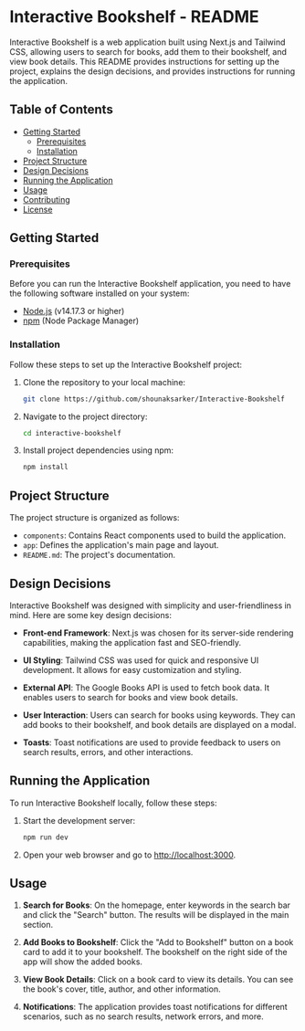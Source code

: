 # Interactive Bookshelf - README

Interactive Bookshelf is a web application built using Next.js and Tailwind CSS, allowing users to search for books, add them to their bookshelf, and view book details. This README provides instructions for setting up the project, explains the design decisions, and provides instructions for running the application.

## Table of Contents
- [Getting Started](#getting-started)
  - [Prerequisites](#prerequisites)
  - [Installation](#installation)
- [Project Structure](#project-structure)
- [Design Decisions](#design-decisions)
- [Running the Application](#running-the-application)
- [Usage](#usage)
- [Contributing](#contributing)
- [License](#license)

## Getting Started

### Prerequisites
Before you can run the Interactive Bookshelf application, you need to have the following software installed on your system:

- [Node.js](https://nodejs.org/) (v14.17.3 or higher)
- [npm](https://www.npmjs.com/) (Node Package Manager)

### Installation
Follow these steps to set up the Interactive Bookshelf project:

1. Clone the repository to your local machine:
   ```bash
   git clone https://github.com/shounaksarker/Interactive-Bookshelf
   ```

2. Navigate to the project directory:
   ```bash
   cd interactive-bookshelf
   ```

3. Install project dependencies using npm:
   ```bash
   npm install
   ```

## Project Structure

The project structure is organized as follows:

- `components`: Contains React components used to build the application.
- `app`: Defines the application's main page and layout.
- `README.md`: The project's documentation.

## Design Decisions

Interactive Bookshelf was designed with simplicity and user-friendliness in mind. Here are some key design decisions:

- **Front-end Framework**: Next.js was chosen for its server-side rendering capabilities, making the application fast and SEO-friendly.

- **UI Styling**: Tailwind CSS was used for quick and responsive UI development. It allows for easy customization and styling.

- **External API**: The Google Books API is used to fetch book data. It enables users to search for books and view book details.

- **User Interaction**: Users can search for books using keywords. They can add books to their bookshelf, and book details are displayed on a modal.

- **Toasts**: Toast notifications are used to provide feedback to users on search results, errors, and other interactions.

## Running the Application

To run Interactive Bookshelf locally, follow these steps:

1. Start the development server:
   ```bash
   npm run dev
   ```

2. Open your web browser and go to [http://localhost:3000](http://localhost:3000).

## Usage

1. **Search for Books**: On the homepage, enter keywords in the search bar and click the "Search" button. The results will be displayed in the main section.

2. **Add Books to Bookshelf**: Click the "Add to Bookshelf" button on a book card to add it to your bookshelf. The bookshelf on the right side of the app will show the added books.

3. **View Book Details**: Click on a book card to view its details. You can see the book's cover, title, author, and other information.

4. **Notifications**: The application provides toast notifications for different scenarios, such as no search results, network errors, and more.